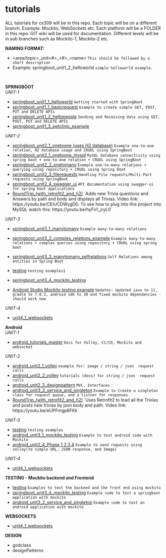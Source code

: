 # tutorials

ALL tutorials for cs309 will be in this repo.
Each topic will be on a different branch. Example: Mockito, WebSockets etc.
Each platform will be a FOLDER in this repo.
GIT wiki will be used for documentation.
Different levels will be in sub branches such as Mockito-1, Mockito-2 etc.


**NAMING FORMAT:** 
*  \<area/topic\>\_unit<#>\_\<\#\>\_\<name\>    `This should be followed by a short description`
*  Example: springboot_unit1_2_helloworld   `simple helloworld example.`

 <br/>
 

**SPRINGBOOT**  
*UNIT-1*
*  [springboot_unit1_1_helloworld](https://git.linux.iastate.edu/cs309/tutorials/tree/springboot_unit1_1_helloworld) `Getting started with SpringBoot`
*  [springboot_unit1_1_basicrequest](https://git.linux.iastate.edu/cs309/tutorials/tree/springboot_unit1_1_basicrequest) `Example to create simple GET, POST, PUT and DELETE APIs`
*  [springboot_unit1_2_hellopeople](https://git.linux.iastate.edu/cs309/tutorials/tree/springboot_unit1_2_hellopeople) `Sending and Receiving data using GET, POST, PUT and DELETE APIs`
*  [springboot_unit1_3_petclinic_example](https://git.linux.iastate.edu/cs309/tutorials/tree/springboot_unit1_3_petclinic_example) 


*UNIT-2*
*  [springboot_unit2_1_onetoone  (uses H2 database)](https://git.linux.iastate.edu/cs309/tutorials/tree/springboot_unit2_1_onetoone) `Example one-to-one relation, H2 database usage and CRUDL using SpringBoot`
*  [springboot_unit2_1_onetoone_mysql](https://git.linux.iastate.edu/cs309/tutorials/tree/springboot_unit2_1_onetoone_mysql) `MySQL database connectivity using spring boot + one-to-one relation + CRUDL using SpringBoot`
*  [springboot_unit2_2_onetomany](https://git.linux.iastate.edu/cs309/tutorials/tree/springboot_unit2_2_onetomany) `Example one-to-many relations + querying using repository + CRUDL using Spring Boot`
*  [springboot_unit2_3_filerequests](https://git.linux.iastate.edu/cs309/tutorials/tree/springboot_unit2_3_filerequests) `Handling File requests/Multi-Part requests using SpringBoot`
*  [springboot_unit2_4_swagger_ui](https://git.linux.iastate.edu/cs309/tutorials/tree/springboot_unit2_4_swagger_ui) `API documentation using swagger-ui for spring boot applications`
*  [RoundTrip_(with_retrofit2_and_h2)](https://git.linux.iastate.edu/cs309/tutorials/-/tree/RoundTrip_(with_retrofit2_and_h2)) `Adds new Trivia questions and Answers by path and body and displays all Trivias. Video link: https://youtu.be/CEiUCDWygD0. To see how to plug into this project into MySQL watch this: https://youtu.be/hyFo1_jryL0`

*UNIT-3*
*  [springboot_unit3_1_manytomany](https://git.linux.iastate.edu/cs309/tutorials/tree/springboot_unit3_1_manytomany) `Example many-to-many relations`
*  [springboot_unit3_2_complex_relations_example](https://git.linux.iastate.edu/cs309/tutorials/tree/springboot_unit3_2_complex_relations_example) `Example many-to-many relations + complex queries using repository + CRUDL using spring boot`
*  [springboot_unit3_3_manytomany_selfrelations](https://git.linux.iastate.edu/cs309/tutorials/tree/springboot_unit3_3_manytomany_selfrelations) `Self Relations among entities in Spring Boot`
*  [testing](https://git.linux.iastate.edu/cs309/tutorials/tree/testing) `testing examples1`
*  [springboot_unit3_4_mockito_testing](https://git.linux.iastate.edu/cs309/tutorials/tree/springboot_unit3_4_mockito_testing)

*  [Android Studio Mockito testing example](https://git.linux.iastate.edu/cs309/tutorials/-/tree/android_unit3_1_mockito_testing) `Updates: Updated java to 11, gradle to 7.0.3, android sdk to 30 and fixed mockito dependencies - should work now`

*UNIT-4*
* [unit4_1_websockets](https://git.linux.iastate.edu/cs309/tutorials/tree/unit4_1_websockets)

**Android**  
*UNIT-1*
* [android_tutorials_master](https://git.linux.iastate.edu/cs309/tutorials/tree/android_tutorials_master) `Docs for Volley, CI/CD, Mockito and websocket`

*UNIT-2*
* [android_unit2_1_volley](https://git.linux.iastate.edu/cs309/tutorials/tree/android_unit2_1_volley) `example for: image / string / json  request calls`
* [android_unit2_2_volley](https://git.linux.iastate.edu/cs309/tutorials/tree/android_unit2_2_volley) `tutorials (docs) for string / json  request calls `
* [android_unit2_3_designpattern](https://git.linux.iastate.edu/cs309/tutorials/tree/android_unit2_3_designpattern) `MVC, Interfaces`
* [android_unit3_2_service_and_singleton](https://git.linux.iastate.edu/cs309/tutorials/tree/android_unit3_2_service_and_singleton) `Example to Create a singleton class for request queue, and a listner for responses`
*  [RoundTrip_(with_retrofit2_and_h2)](https://git.linux.iastate.edu/cs309/tutorials/-/tree/RoundTrip_(with_retrofit2_and_h2)) `Uses Retrofit2 to load all the Trivias and posts new trivias by json body and path. Video link: https://youtu.be/eUPFmgp6FKk`


*UNIT-3*
* [testing](https://git.linux.iastate.edu/cs309/tutorials/tree/testing) `testing examples`
* [android_unit3_1_mockito_testing](https://git.linux.iastate.edu/cs309/tutorials/tree/android_unit3_1_mockito_testing) `Example to test android code with Mockito`
* [android_unit2_4_Phase 1,2,3,4](https://git.linux.iastate.edu/cs309/tutorials/tree/android_unit2_4_phases) `Example to send requests using volley(to simple URL, JSON response, and Image)`

*UNIT-4*
* [unit4_1_websockets](https://git.linux.iastate.edu/cs309/tutorials/tree/unit4_1_websockets)


**TESTING - Mockito backend and Frontend**
*  [testing](https://git.linux.iastate.edu/cs309/tutorials/tree/testing) `Examples to test the backend and the front end using mockito`
*  [springboot_unit3_4_mockito_testing](https://git.linux.iastate.edu/cs309/tutorials/tree/springboot_unit3_4_mockito_testing) `Example code to test a springboot application with mockito`
*  [android_unit3_2_service_and_singleton](https://git.linux.iastate.edu/cs309/tutorials/tree/android_unit3_2_service_and_singleton) `Example code to test an android application with mockito`

**WEBSOCKETS**
*  [unit4_1_websockets](https://git.linux.iastate.edu/cs309/tutorials/tree/unit4_1_websockets)


**DESIGN**
*  godclass
*  designPatterns

